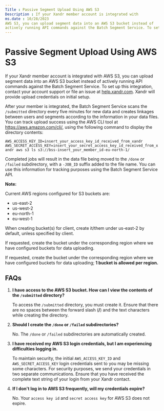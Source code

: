 ```yaml
---
Title : Passive Segment Upload Using AWS S3
Description : If your Xandr member account is integrated with
ms.date : 10/28/2023
AWS S3, you can upload segment data into an AWS S3 bucket instead of
actively running API commands against the Batch Segment Service. To set
---
```



# Passive Segment Upload Using AWS S3



If your Xandr member account is integrated with
AWS S3, you can upload segment data into an AWS S3 bucket instead of
actively running API commands against the Batch Segment Service. To set
up this integration, contact your account support or file an issue at
<a href="http://help.xandr.com" class="xref"
target="_blank">help.xandr.com</a>. Xandr will
provide upload credentials on initial setup.

After your member is integrated, the Batch Segment Service scans the
`/submitted` directory every five minutes for new data and creates
linkages between users and segments according to the information in your
data files. You can track upload success using the AWS CLI tool at
<a href="https://aws.amazon.com/cli/" class="xref"
target="_blank">https://aws.amazon.com/cli/</a>, using the following
command to display the directory contents:

`AWS_ACCESS_KEY_ID=insert_your_access_key_id_received_from_xandr AWS_SECRET_ACCESS_KEY=insert_your_secret_access_key_id_received_from_xandr aws s3 ls s3://bss-insert_your_member_id-eu-north-1/`

Completed jobs will result in the data file being moved to the `/done`
or `/failed` subdirectory, with a `-JOB_ID` suffix added to the file
name. You can use this information for tracking purposes using the Batch
Segment Service API.



<b>Note:</b>

Current AWS regions configured for S3 buckets are:

- us-east-2
- us-west-2
- eu-north-1
- eu-west-1

When creating bucket(s) for client, create it/them under us-east-2 by
default, unless specified by client.

If requested, create the bucket under the corresponding region where we
have configured buckets for data uploading.

If requested, create the bucket under the corresponding region where we
have configured buckets for data uploading; **1 bucket is allowed per
region.**




## FAQs



1.  **I have access to the AWS S3 bucket. How can I view the contents of
    the `/submitted` directory?**

    To access the `/submitted` directory, you must create it. Ensure
    that there are no spaces between the forward slash (**/**) and the
    text characters while creating the directory.

2.  **Should I create the `/done` or `/failed` subdirectories?**

    No. The `/done` or `/failed` subdirectories are automatically
    created.

3.  **I have received my AWS S3 login credentials, but I am experiencing
    difficulties logging in.**

    To maintain security, the initial `AWS_ACCESS_KEY_ID` and
    `AWS_SECRET_ACCESS_KEY` login credentials sent to you may be missing
    some characters. For security purposes, we send your credentials in
    two separate communications. Ensure that you have received the
    complete text string of your login from your
    Xandr contact.

4.  **If I don't log in to AWS S3 frequently, will my credentials
    expire?**

    No. Your `access key id` and `secret access key` for AWS S3 does not
    expire.








